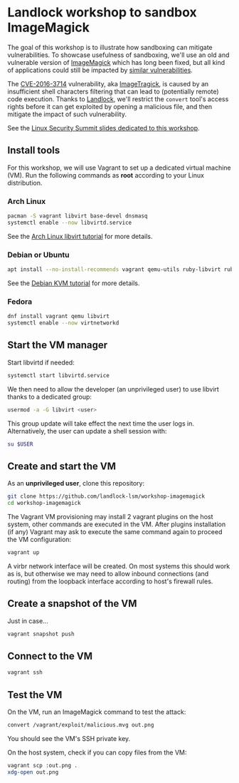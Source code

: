 # Landlock workshop to sandbox ImageMagick

The goal of this workshop is to illustrate how sandboxing can mitigate vulnerabilities.
To showcase usefulness of sandboxing, we'll use an old and vulnerable version of [ImageMagick](https://imagemagick.org/)
which has long been fixed, but all kind of applications could still be impacted by [similar vulnerabilities](https://cve.mitre.org/cgi-bin/cvekey.cgi?keyword=RCE).

The [CVE-2016-3714](https://nvd.nist.gov/vuln/detail/CVE-2016-3714) vulnerability,
aka [ImageTragick](https://imagetragick.com/),
is caused by an insufficient shell characters filtering that can lead to (potentially remote) code execution.
Thanks to [Landlock](https://landlock.io/),
we'll restrict the `convert` tool's access rights before it can get exploited by opening a malicious file,
and then mitigate the impact of such vulnerability.

See the [Linux Security Summit slides dedicated to this workshop](https://landlock.io/talks/2023-09-21_landlock-imagemagick-lss-eu.pdf).

## Install tools

For this workshop, we will use Vagrant to set up a dedicated virtual machine (VM).
Run the following commands as **root** according to your Linux distribution.

### Arch Linux

```bash
pacman -S vagrant libvirt base-devel dnsmasq
systemctl enable --now libvirtd.service
```

See the [Arch Linux libvirt tutorial](https://wiki.archlinux.org/title/libvirt) for more details.

### Debian or Ubuntu

```bash
apt install --no-install-recommends vagrant qemu-utils ruby-libvirt ruby-dev libvirt-daemon-system qemu-system
```

See the [Debian KVM tutorial](https://wiki.debian.org/KVM) for more details.

### Fedora

```bash
dnf install vagrant qemu libvirt
systemctl enable --now virtnetworkd
```

## Start the VM manager

Start libvirtd if needed:
```bash
systemctl start libvirtd.service
```

We then need to allow the developer (an unprivileged user) to use libvirt thanks to a dedicated group:
```bash
usermod -a -G libvirt <user>
```

This group update will take effect the next time the user logs in.
Alternatively, the user can update a shell session with:
```bash
su $USER
```

## Create and start the VM

As an **unprivileged user**, clone this repository:
```bash
git clone https://github.com/landlock-lsm/workshop-imagemagick
cd workshop-imagemagick
```

The Vagrant VM provisioning may install 2 vagrant plugins on the host system, other commands are executed in the VM.
After plugins installation (if any) Vagrant may ask to execute the same command again to proceed the VM configuration:
```bash
vagrant up
```

A virbr network interface will be created.
On most systems this should work as is, but otherwise we may need to allow inbound connections (and routing) from the loopback interface according to host's firewall rules.

## Create a snapshot of the VM

Just in case...
```bash
vagrant snapshot push
```

## Connect to the VM

```bash
vagrant ssh
```

## Test the VM

On the VM, run an ImageMagick command to test the attack:
```bash
convert /vagrant/exploit/malicious.mvg out.png
```

You should see the VM's SSH private key.

On the host system, check if you can copy files from the VM:
```bash
vagrant scp :out.png .
xdg-open out.png
```
